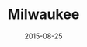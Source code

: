 ---
title: Milwaukee
date: 2015-08-25
images: [both-front.jpg]
props: [rbb, sb, white-robe, rainbow-tutu, silver-sparkly-fedora, black-white-fedora, studded-black-choker, aviators, diamond-bedazzled-kanye-glasses, rockstar-gold-necklace, $-gold-necklace, money, baby-bottle, watch, banana, money, horse, skateboard, cigar, pink-pointer-hand, red-sad-sticker, blue-happy-sticker, freddie-mustache]
---